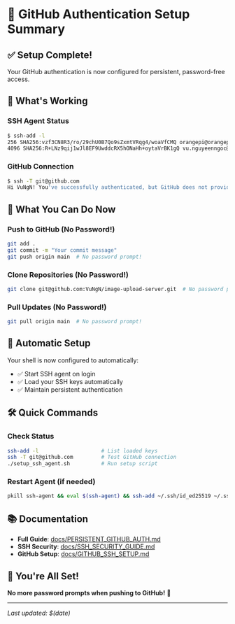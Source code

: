 # 🔐 GitHub Authentication Setup Summary

## ✅ **Setup Complete!**

Your GitHub authentication is now configured for persistent, password-free access.

## 🎯 **What's Working**

### SSH Agent Status
```bash
$ ssh-add -l
256 SHA256:vzf3CN8R3/ro/29chU0B7Qo9sZxmtVRqg4/woaVfCMQ orangepi@orangepi5max (ED25519)
4096 SHA256:R+LNz9qij1wJl8EF9UwddcRX5hONaHh+oytaVrBK1gQ vu.nguyeenngoc@gmail.com (RSA)
```

### GitHub Connection
```bash
$ ssh -T git@github.com
Hi VuNgN! You've successfully authenticated, but GitHub does not provide shell access.
```

## 🚀 **What You Can Do Now**

### Push to GitHub (No Password!)
```bash
git add .
git commit -m "Your commit message"
git push origin main  # No password prompt!
```

### Clone Repositories (No Password!)
```bash
git clone git@github.com:VuNgN/image-upload-server.git  # No password prompt!
```

### Pull Updates (No Password!)
```bash
git pull origin main  # No password prompt!
```

## 🔧 **Automatic Setup**

Your shell is now configured to automatically:
- ✅ Start SSH agent on login
- ✅ Load your SSH keys automatically
- ✅ Maintain persistent authentication

## 🛠️ **Quick Commands**

### Check Status
```bash
ssh-add -l                    # List loaded keys
ssh -T git@github.com         # Test GitHub connection
./setup_ssh_agent.sh          # Run setup script
```

### Restart Agent (if needed)
```bash
pkill ssh-agent && eval $(ssh-agent) && ssh-add ~/.ssh/id_ed25519 ~/.ssh/id_rsa
```

## 📚 **Documentation**

- **Full Guide**: [docs/PERSISTENT_GITHUB_AUTH.md](docs/PERSISTENT_GITHUB_AUTH.md)
- **SSH Security**: [docs/SSH_SECURITY_GUIDE.md](docs/SSH_SECURITY_GUIDE.md)
- **GitHub Setup**: [docs/GITHUB_SSH_SETUP.md](docs/GITHUB_SSH_SETUP.md)

## 🎉 **You're All Set!**

**No more password prompts when pushing to GitHub!** 🚀

---

*Last updated: $(date)* 